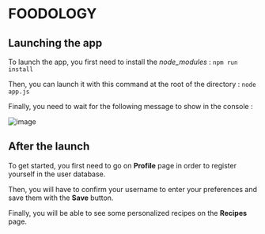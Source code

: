 # FOODOLOGY
## Launching the app

To launch the app, you first need to install the *node_modules* : `npm run install`

Then, you can launch it with this command at the root of the directory : `node app.js`


Finally, you need to wait for the following message to show in the console :

![image](https://user-images.githubusercontent.com/62648027/206929556-1365df90-9db9-42e7-9c2d-601852ae4268.png)


## After the launch


To get started, you first need to go on **Profile** page in order to register yourself in the user database.

Then, you will have to confirm your username to enter your preferences and save them with the **Save** button.

Finally, you will be able to see some personalized recipes on the **Recipes** page.
